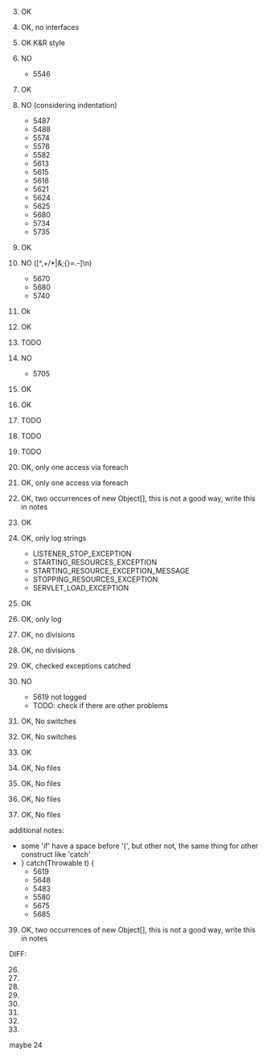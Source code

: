3. OK
4. OK, no interfaces
10. OK K&R style
11. NO
    * 5546
12. OK
13. NO (considering indentation)
    * 5487
    * 5488
    * 5574
    * 5576
    * 5582
    * 5613
    * 5615
    * 5618
    * 5621
    * 5624
    * 5625
    * 5680
    * 5734
    * 5735
14. OK
15. NO ([^,+/\*|&;{}=.-]\n)
    * 5670
    * 5680
    * 5740
16. Ok
17. OK
18. TODO
19. NO
    * 5705
20. OK
21. OK
22. TODO
23. TODO 
24. TODO

37. OK, only one access via foreach
38. OK, only one access via foreach
39. OK, two occurrences of new Object[], this is not a good way, write this in notes
40. OK
41. OK, only log strings
    * LISTENER_STOP_EXCEPTION
    * STARTING_RESOURCES_EXCEPTION
    * STARTING_RESOURCE_EXCEPTION_MESSAGE
    * STOPPING_RESOURCES_EXCEPTION
    * SERVLET_LOAD_EXCEPTION
42. OK
43. OK, only log

47. OK, no divisions
48. OK, no divisions

52. OK, checked exceptions catched
53. NO
    * 5619 not logged
    * TODO: check if there are other problems
54. OK, No switches
55. OK, No switches
56. OK
57. OK, No files
58. OK, No files
59. OK, No files
60. OK, No files


additional notes:
* some 'if' have a space before '(', but other not, the same thing for other construct like 'catch'
* } catch(Throwable t) {
    * 5619 
    * 5648
    * 5483
    * 5580
    * 5675
    * 5685
39. OK, two occurrences of new Object[], this is not a good way, write this in notes

    
DIFF:

26.
35.
44.
45.
46.
49.
50.
51.

maybe 24

